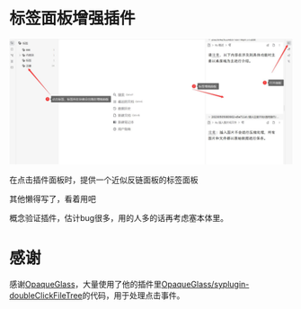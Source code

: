 # 标签面板增强插件

![preview](preview.jpg)

在点击插件面板时，提供一个近似反链面板的标签面板

其他懒得写了，看着用吧

概念验证插件，估计bug很多，用的人多的话再考虑塞本体里。

# 感谢
感谢[OpaqueGlass](https://github.com/OpaqueGlass)，大量使用了他的插件里[OpaqueGlass/syplugin-doubleClickFileTree](https://github.com/OpaqueGlass/syplugin-doubleClickFileTree)的代码，用于处理点击事件。